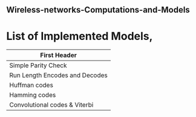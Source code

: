 ## Wireless-networks-Computations-and-Models

# List of Implemented Models,
First Header  |
------------- |
Simple Parity Check | 
Run Length Encodes and Decodes  | 
Huffman codes  | 
Hamming codes | 
Convolutional codes & Viterbi  | 


